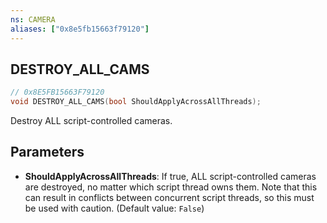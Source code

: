 ```yaml
---
ns: CAMERA
aliases: ["0x8e5fb15663f79120"]
---
```

## DESTROY_ALL_CAMS

```c
// 0x8E5FB15663F79120
void DESTROY_ALL_CAMS(bool ShouldApplyAcrossAllThreads);
```

Destroy ALL script-controlled cameras.


## Parameters
* **ShouldApplyAcrossAllThreads**: If true, ALL script-controlled cameras are destroyed, no matter which script thread owns them. Note that this can result in conflicts between concurrent script threads, so this must be used with caution. (Default value: `False`)
